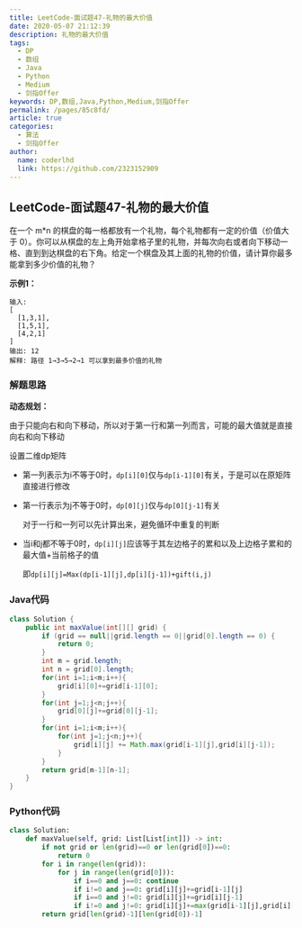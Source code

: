 ```yaml
---
title: LeetCode-面试题47-礼物的最大价值
date: 2020-05-07 21:12:39
description: 礼物的最大价值
tags: 
  - DP
  - 数组
  - Java
  - Python
  - Medium
  - 剑指Offer
keywords: DP,数组,Java,Python,Medium,剑指Offer
permalink: /pages/85c8fd/
article: true
categories: 
  - 算法
  - 剑指Offer
author: 
  name: coderlhd
  link: https://github.com/2323152909
---
```


## LeetCode-面试题47-礼物的最大价值 

在一个 m*n 的棋盘的每一格都放有一个礼物，每个礼物都有一定的价值（价值大于 0）。你可以从棋盘的左上角开始拿格子里的礼物，并每次向右或者向下移动一格、直到到达棋盘的右下角。给定一个棋盘及其上面的礼物的价值，请计算你最多能拿到多少价值的礼物？

 <!--more-->

**示例1：**

```
输入: 
[
  [1,3,1],
  [1,5,1],
  [4,2,1]
]
输出: 12
解释: 路径 1→3→5→2→1 可以拿到最多价值的礼物
```

### 解题思路

**动态规划：**

由于只能向右和向下移动，所以对于第一行和第一列而言，可能的最大值就是直接向右和向下移动

设置二维dp矩阵

- 第一列表示为i不等于0时，`dp[i][0]`仅与`dp[i-1][0]`有关，于是可以在原矩阵直接进行修改

- 第一行表示为j不等于0时，`dp[0][j]`仅与`dp[0][j-1]`有关

  对于一行和一列可以先计算出来，避免循环中重复的判断

- 当i和j都不等于0时，`dp[i][j]`应该等于其左边格子的累和以及上边格子累和的最大值+当前格子的值

  即`dp[i][j]=Max(dp[i-1][j],dp[i][j-1])+gift(i,j)`

### Java代码

```java
class Solution {
    public int maxValue(int[][] grid) {
        if (grid == null||grid.length == 0||grid[0].length == 0) {
            return 0;
        }
        int m = grid.length;
        int n = grid[0].length;
        for(int i=1;i<m;i++){
            grid[i][0]+=grid[i-1][0];
        }
        for(int j=1;j<n;j++){
            grid[0][j]+=grid[0][j-1];
        }
        for(int i=1;i<m;i++){
            for(int j=1;j<n;j++){
                grid[i][j] += Math.max(grid[i-1][j],grid[i][j-1]);
            }
        }
        return grid[m-1][n-1];
    }
}
```

### Python代码

```python
class Solution:
    def maxValue(self, grid: List[List[int]]) -> int:
        if not grid or len(grid)==0 or len(grid[0])==0:
            return 0
        for i in range(len(grid)):
            for j in range(len(grid[0])):
                if i==0 and j==0: continue
                if i!=0 and j==0: grid[i][j]+=grid[i-1][j]
                if i==0 and j!=0: grid[i][j]+=grid[i][j-1]
                if i!=0 and j!=0: grid[i][j]+=max(grid[i-1][j],grid[i][j-1])
        return grid[len(grid)-1][len(grid[0])-1]
```